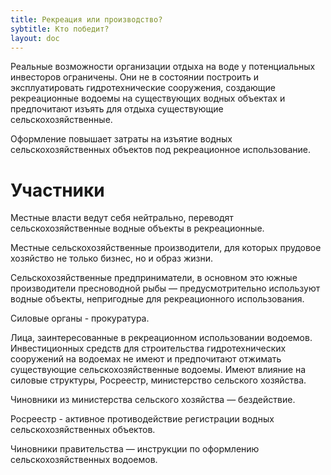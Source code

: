```yaml
---
title: Рекреация или производство?
sybtitle: Кто победит?
layout: doc           
---
```

Реальные возможности организации отдыха на воде у потенциальных инвесторов ограничены. Они не в состоянии  построить и эксплуатировать гидротехнические сооружения, создающие рекреационные водоемы на существующих водных объектах и предпочитают изъять для отдыха существующие сельскохозяйственные.

Оформление повышает затраты на изъятие водных сельскохозяйственных объектов под рекреационное использование.



# Участники

Местные власти ведут себя нейтрально, переводят сельскохозяйственные водные объекты в рекреационные.

Местные сельскохозяйственные производители, для которых прудовое хозяйство не только бизнес, но и образ жизни.

Сельскохозяйственные предприниматели, в основном это южные производители пресноводной рыбы — предусмотрительно используют водные объекты, непригодные для рекреационного использования.

Силовые органы - прокуратура.        

Лица, заинтересованные в рекреационном использовании водоемов. Инвестиционных средств для строительства гидротехнических сооружений на водоемах не имеют и предпочитают отжимать существующие сельскохозяйственные водоемы. Имеют влияние на силовые структуры, Росреестр, министерство сельского хозяйства.

Чиновники из министерства сельского хозяйства — бездействие.

Росреестр - активное противодействие регистрации водных сельскохозяйственных объектов.

Чиновники правительства — инструкции по оформлению сельскохозяйственных водоемов.

